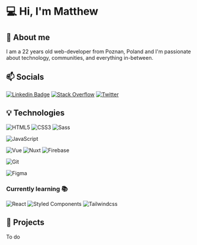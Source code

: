 # 💻  Hi, I'm Matthew
## 👋 About me
I am a 22 years old web-developer from Poznan, Poland and I'm passionate about technology, communities, and everything in-between.
## 📫 Socials
[![Linkedin Badge](https://img.shields.io/badge/-LinkedIn-blue?style=flat-square&logo=Linkedin&logoColor=white&link=https://www.linkedin.com/in/mateuszcwojdzinski/)](https://www.linkedin.com/in/mateuszcwojdzinski/) [![Stack Overflow](https://img.shields.io/badge/-StackOverflow-orange?style=flat-square&logo=StackOverflow&logoColor=white&link=https://stackoverflow.com/users/12361358/mateusz-cwojdzinski?tab=profile)](https://stackoverflow.com/users/12361358/mateusz-cwojdzinski?tab=profile) [![Twitter](https://img.shields.io/badge/-Twitter-blue?style=flat-square&logo=Twitter&logoColor=white&link=https://twitter.com/cwojdzinskim)](https://twitter.com/cwojdzinskim)
## 💡 Technologies
![HTML5](https://img.shields.io/badge/-HTML5-E34F26?style=flat-square&logo=html5&logoColor=white) ![CSS3](https://img.shields.io/badge/-CSS3-1572B6?style=flat-square&logo=css3) ![Sass](https://img.shields.io/badge/-Sass-mediumvioletred?style=flat-square&logo=Sass&logoColor=pink)

![JavaScript](https://img.shields.io/badge/-JavaScript-black?style=flat-square&logo=javascript&)

![Vue](https://img.shields.io/badge/-Vue-teal?style=flat-square&logo=Vue.js) ![Nuxt](https://img.shields.io/badge/-Nuxt-teal?style=flat-square&logo=Nuxt.js)
![Firebase](https://img.shields.io/badge/-Firebase-orange?style=flat-square&logo=Firebase&logoColor=white)

![Git](https://img.shields.io/badge/-Git-black?style=flat-square&logo=git)

![Figma](https://img.shields.io/badge/-Figma-gray?style=flat-square&logo=Figma)

### Currently learning 📚

![React](https://img.shields.io/badge/-React-blue?style=flat-square&logo=React) ![Styled Components](https://img.shields.io/badge/-Styled%20Components-pink?style=flat-square&logo=styledcomponents) ![Tailwindcss](https://img.shields.io/badge/-Tailwindcss-lightblue?style=flat-square&logo=tailwindcss)
## 💾 Projects
To do
